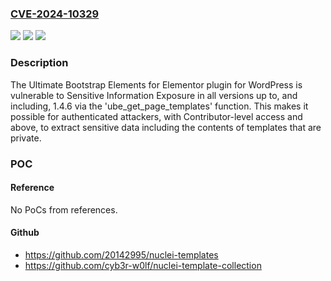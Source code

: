 ### [CVE-2024-10329](https://cve.mitre.org/cgi-bin/cvename.cgi?name=CVE-2024-10329)
![](https://img.shields.io/static/v1?label=Product&message=Ultimate%20Bootstrap%20Elements%20for%20Elementor&color=blue)
![](https://img.shields.io/static/v1?label=Version&message=*%3C%3D%201.4.6%20&color=brighgreen)
![](https://img.shields.io/static/v1?label=Vulnerability&message=CWE-200%20Exposure%20of%20Sensitive%20Information%20to%20an%20Unauthorized%20Actor&color=brighgreen)

### Description

The Ultimate Bootstrap Elements for Elementor plugin for WordPress is vulnerable to Sensitive Information Exposure in all versions up to, and including, 1.4.6 via the 'ube_get_page_templates' function. This makes it possible for authenticated attackers, with Contributor-level access and above, to extract sensitive data including the contents of templates that are private.

### POC

#### Reference
No PoCs from references.

#### Github
- https://github.com/20142995/nuclei-templates
- https://github.com/cyb3r-w0lf/nuclei-template-collection

